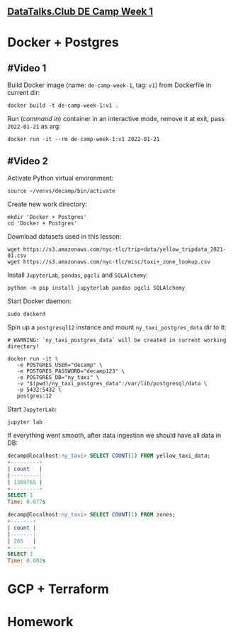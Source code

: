 [DataTalks.Club DE Camp Week 1](https://github.com/DataTalksClub/data-engineering-zoomcamp/tree/main/week_1_basics_n_setup)
-----------------------

# Docker + Postgres
## #Video 1
Build Docker image (name: `de-camp-week-1`, tag: `v1`) from Dockerfile in current dir:
```
docker build -t de-camp-week-1:v1 .
```

Run (*command in*) container in an interactive mode, remove it at exit, pass `2022-01-21` as arg:
```
docker run -it --rm de-camp-week-1:v1 2022-01-21
```

## #Video 2
Activate Python virtual environment:
```
source ~/venvs/decamp/bin/activate
```

Create new work directory:
```
mkdir 'Docker + Postgres'
cd 'Docker + Postgres'
```

Download datasets used in this lesson:
```
wget https://s3.amazonaws.com/nyc-tlc/trip+data/yellow_tripdata_2021-01.csv
wget https://s3.amazonaws.com/nyc-tlc/misc/taxi+_zone_lookup.csv
```

Install `JupyterLab`, `pandas`, `pgcli` and `SQLAlchemy`:
```
python -m pip install jupyterlab pandas pgcli SQLAlchemy
```

Start Docker daemon:
```
sudo dockerd
```

Spin up a `postgresql12` instance and mount `ny_taxi_postgres_data` dir to it:
```
# WARNING: `ny_taxi_postgres_data` will be created in current working directory!

docker run -it \
   -e POSTGRES_USER="decamp" \
   -e POSTGRES_PASSWORD="decamp123" \
   -e POSTGRES_DB="ny_taxi" \
   -v "$(pwd)/ny_taxi_postgres_data":/var/lib/postgresql/data \
   -p 5432:5432 \
   postgres:12
```

Start `JupyterLab`:
```
jupyter lab
```

If everything went smooth, after data ingestion we should have all data in DB:

```sql
decamp@localhost:ny_taxi> SELECT COUNT(1) FROM yellow_taxi_data;
+---------+
| count   |
|---------|
| 1369765 |
+---------+
SELECT 1
Time: 0.077s

decamp@localhost:ny_taxi> SELECT COUNT(1) FROM zones;
+-------+
| count |
|-------|
| 265   |
+-------+
SELECT 1
Time: 0.002s
```

# GCP + Terraform
# Homework